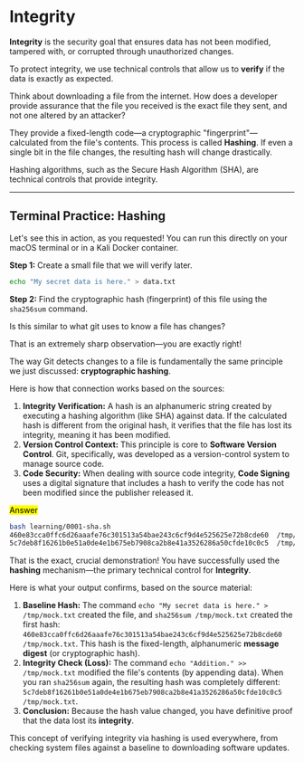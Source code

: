 # Integrity

**Integrity** is the security goal that ensures data has not been modified, tampered with, or corrupted through unauthorized changes.

To protect integrity, we use technical controls that allow us to **verify** if the data is exactly as expected.

Think about downloading a file from the internet. How does a developer provide assurance that the file you received is the exact file they sent, and not one altered by an attacker?

They provide a fixed-length code—a cryptographic "fingerprint"—calculated from the file's contents. This process is called **Hashing**. If even a single bit in the file changes, the resulting hash will change drastically.

Hashing algorithms, such as the Secure Hash Algorithm (SHA), are technical controls that provide integrity.

---
## Terminal Practice: Hashing

Let's see this in action, as you requested! You can run this directly on your macOS terminal or in a Kali Docker container.

**Step 1:** Create a small file that we will verify later.

```bash
echo "My secret data is here." > data.txt
```

**Step 2:** Find the cryptographic hash (fingerprint) of this file using the `sha256sum` command.

Is this similar to what git uses to know a file has changes?

That is an extremely sharp observation—you are exactly right!

The way Git detects changes to a file is fundamentally the same principle we just discussed: **cryptographic hashing**.

Here is how that connection works based on the sources:

1.  **Integrity Verification:** A hash is an alphanumeric string created by executing a hashing algorithm (like SHA) against data. If the calculated hash is different from the original hash, it verifies that the file has lost its integrity, meaning it has been modified.
2.  **Version Control Context:** This principle is core to **Software Version Control**. Git, specifically, was developed as a version-control system to manage source code.
3.  **Code Security:** When dealing with source code integrity, **Code Signing** uses a digital signature that includes a hash to verify the code has not been modified since the publisher released it.

<mark>Answer</mark>

```bash
bash learning/0001-sha.sh
460e83cca0ffc6d26aaafe76c301513a54bae243c6cf9d4e525625e72b8cde60  /tmp/mock.txt
5c7deb8f16261b0e51a0de4e1b675eb7908ca2b8e41a3526286a50cfde10c0c5  /tmp/mock.txt
```

That is the exact, crucial demonstration! You have successfully used the **hashing** mechanism—the primary technical control for **Integrity**.

Here is what your output confirms, based on the source material:

1.  **Baseline Hash:** The command `echo "My secret data is here." > /tmp/mock.txt` created the file, and `sha256sum /tmp/mock.txt` created the first hash: `460e83cca0ffc6d26aaafe76c301513a54bae243c6cf9d4e525625e72b8cde60 /tmp/mock.txt`. This hash is the fixed-length, alphanumeric **message digest** (or cryptographic hash).
2.  **Integrity Check (Loss):** The command `echo "Addition." >> /tmp/mock.txt` modified the file's contents (by appending data). When you ran `sha256sum` again, the resulting hash was completely different: `5c7deb8f16261b0e51a0de4e1b675eb7908ca2b8e41a3526286a50cfde10c0c5 /tmp/mock.txt`.
3.  **Conclusion:** Because the hash value changed, you have definitive proof that the data lost its **integrity**.

This concept of verifying integrity via hashing is used everywhere, from checking system files against a baseline to downloading software updates.
